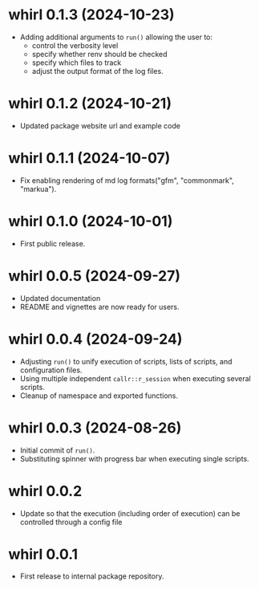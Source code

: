 # whirl 0.1.3 (2024-10-23)
* Adding additional arguments to `run()` allowing the user to: 
  - control the verbosity level 
  - specify whether renv should be checked
  - specify which files to track
  - adjust the output format of the log files. 

# whirl 0.1.2 (2024-10-21)
* Updated package website url and example code

# whirl 0.1.1 (2024-10-07)  
* Fix enabling rendering of md log formats("gfm", "commonmark", "markua").

# whirl 0.1.0 (2024-10-01)
* First public release.

# whirl 0.0.5 (2024-09-27)
* Updated documentation
* README and vignettes are now ready for users.

# whirl 0.0.4 (2024-09-24)
* Adjusting `run()` to unify execution of scripts, lists of scripts, and configuration files.
* Using multiple independent `callr::r_session` when executing several scripts.
* Cleanup of namespace and exported functions.

# whirl 0.0.3 (2024-08-26)
* Initial commit of `run()`.
* Substituting spinner with progress bar when executing single scripts.

# whirl 0.0.2
* Update so that the execution (including order of execution) can be controlled through a config file

# whirl 0.0.1
* First release to internal package repository.

